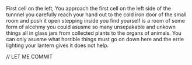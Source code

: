 First cell on the left, You approach the first cell on the left side of the tunnnel you carefully reach your hand out to the cold iron door of the small room and push it open stepping inside you find yourself is a room of some form of alcehmy you could asusme so many unsepakable and unkown things all in glass jars from collected plants to the organs of animals. You can only asusme what horrible things must go on down here and the errie lighting your lantern gives it does not help.

// LET ME COMMIT